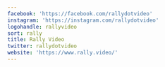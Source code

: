 ```yaml
---
facebook: 'https://facebook.com/rallydotvideo'
instagram: 'https://instagram.com/rallydotvideo'
logohandle: rallyvideo
sort: rally
title: Rally Video
twitter: rallydotvideo
website: 'https://www.rally.video/'
---
```

